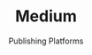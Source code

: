 ---
title: Medium
subtitle: Publishing Platforms
order:
    - write-freely
    - plume
aliases:
    - /ethical-alternatives-to-medium/
---